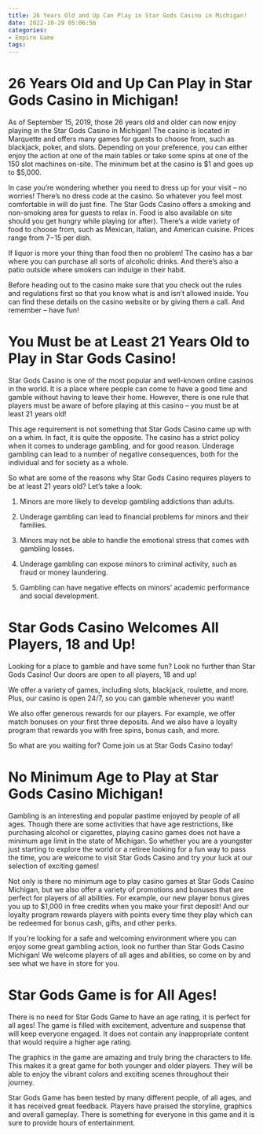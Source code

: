 ```yaml
---
title: 26 Years Old and Up Can Play in Star Gods Casino in Michigan!
date: 2022-10-29 05:06:56
categories:
- Empire Game
tags:
---
```



#  26 Years Old and Up Can Play in Star Gods Casino in Michigan!

As of September 15, 2019, those 26 years old and older can now enjoy playing in the Star Gods Casino in Michigan! The casino is located in Marquette and offers many games for guests to choose from, such as blackjack, poker, and slots. Depending on your preference, you can either enjoy the action at one of the main tables or take some spins at one of the 150 slot machines on-site. The minimum bet at the casino is $1 and goes up to $5,000.

In case you’re wondering whether you need to dress up for your visit – no worries! There’s no dress code at the casino. So whatever you feel most comfortable in will do just fine. The Star Gods Casino offers a smoking and non-smoking area for guests to relax in. Food is also available on site should you get hungry while playing (or after). There’s a wide variety of food to choose from, such as Mexican, Italian, and American cuisine. Prices range from $7-$15 per dish.

If liquor is more your thing than food then no problem! The casino has a bar where you can purchase all sorts of alcoholic drinks. And there’s also a patio outside where smokers can indulge in their habit.

Before heading out to the casino make sure that you check out the rules and regulations first so that you know what is and isn’t allowed inside. You can find these details on the casino website or by giving them a call. And remember – have fun!

#  You Must be at Least 21 Years Old to Play in Star Gods Casino!

Star Gods Casino is one of the most popular and well-known online casinos in the world. It is a place where people can come to have a good time and gamble without having to leave their home. However, there is one rule that players must be aware of before playing at this casino – you must be at least 21 years old!

This age requirement is not something that Star Gods Casino came up with on a whim. In fact, it is quite the opposite. The casino has a strict policy when it comes to underage gambling, and for good reason. Underage gambling can lead to a number of negative consequences, both for the individual and for society as a whole.

So what are some of the reasons why Star Gods Casino requires players to be at least 21 years old? Let’s take a look:

1) Minors are more likely to develop gambling addictions than adults.

2) Underage gambling can lead to financial problems for minors and their families.

3) Minors may not be able to handle the emotional stress that comes with gambling losses.

4) Underage gambling can expose minors to criminal activity, such as fraud or money laundering.

5) Gambling can have negative effects on minors’ academic performance and social development.

#  Star Gods Casino Welcomes All Players, 18 and Up!

Looking for a place to gamble and have some fun? Look no further than Star Gods Casino! Our doors are open to all players, 18 and up!

We offer a variety of games, including slots, blackjack, roulette, and more. Plus, our casino is open 24/7, so you can gamble whenever you want!

We also offer generous rewards for our players. For example, we offer match bonuses on your first three deposits. And we also have a loyalty program that rewards you with free spins, bonus cash, and more.

So what are you waiting for? Come join us at Star Gods Casino today!

#  No Minimum Age to Play at Star Gods Casino Michigan!

Gambling is an interesting and popular pastime enjoyed by people of all ages. Though there are some activities that have age restrictions, like purchasing alcohol or cigarettes, playing casino games does not have a minimum age limit in the state of Michigan. So whether you are a youngster just starting to explore the world or a retiree looking for a fun way to pass the time, you are welcome to visit Star Gods Casino and try your luck at our selection of exciting games!

Not only is there no minimum age to play casino games at Star Gods Casino Michigan, but we also offer a variety of promotions and bonuses that are perfect for players of all abilities. For example, our new player bonus gives you up to $1,000 in free credits when you make your first deposit! And our loyalty program rewards players with points every time they play which can be redeemed for bonus cash, gifts, and other perks.

If you're looking for a safe and welcoming environment where you can enjoy some great gambling action, look no further than Star Gods Casino Michigan! We welcome players of all ages and abilities, so come on by and see what we have in store for you.

#  Star Gods Game is for All Ages!

There is no need for Star Gods Game to have an age rating, it is perfect for all ages! The game is filled with excitement, adventure and suspense that will keep everyone engaged. It does not contain any inappropriate content that would require a higher age rating.

The graphics in the game are amazing and truly bring the characters to life. This makes it a great game for both younger and older players. They will be able to enjoy the vibrant colors and exciting scenes throughout their journey.

Star Gods Game has been tested by many different people, of all ages, and it has received great feedback. Players have praised the storyline, graphics and overall gameplay. There is something for everyone in this game and it is sure to provide hours of entertainment.